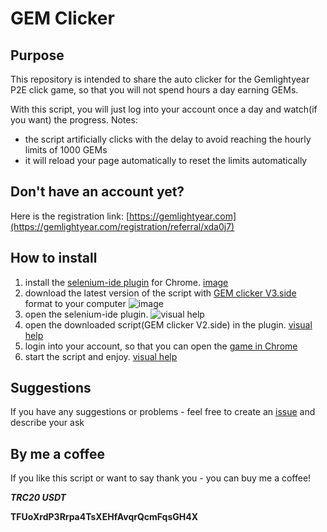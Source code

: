 # GEM Clicker

## Purpose
This repository is intended to share the auto clicker for the Gemlightyear P2E click game, so that you will not spend hours a day earning GEMs.

With this script, you will just log into your account once a day and watch(if you want) the progress.
Notes:
- the script artificially clicks with the delay to avoid reaching the hourly limits of 1000 GEMs
- it will reload your page automatically to reset the limits automatically

## Don't have an account yet?
Here is the registration link: [https://gemlightyear.com](https://gemlightyear.com/registration/referral/xda0j7)
## How to install
1) install the [selenium-ide plugin](https://chromewebstore.google.com/detail/selenium-ide/mooikfkahbdckldjjndioackbalphokd) for Chrome. [image](https://github.com/Click-Master/GEMClicker/assets/159848054/fc6deff3-c584-4831-8fec-fab169b51212)
2) download the latest version of the script with [GEM clicker V3.side](https://github.com/Click-Master/GEMClicker/blob/main/script/GEM%20clicker%20V3.side) format to your computer ![image](https://github.com/Click-Master/GEMClicker/assets/159848054/7b5a1227-5bde-49f4-ba7a-4f5e7f1f3a48)
3) open the selenium-ide plugin. ![visual help](https://github.com/Click-Master/GEMClicker/assets/159848054/eded5d47-b001-4079-abc0-7d941fa55020)
4) open the downloaded script(GEM clicker V2.side) in the plugin. [visual help](https://github.com/Click-Master/GEMClicker/assets/159848054/376c423a-5be6-484d-be29-4f0257fd97c1)
5) login into your account, so that you can open the [game in Chrome](https://gemlightyear.com/dashboard/game)
6) start the script and enjoy. [visual help](https://github.com/Click-Master/GEMClicker/assets/159848054/4bb8fd72-c514-47fa-a4e3-dbb855c0f8df)




   

## Suggestions
If you have any suggestions or problems - feel free to create an [issue](https://github.com/Click-Master/GEMClicker/issues/new) and describe your ask

## By me a coffee 
If you like this script or want to say thank you - you can buy me a coffee!

_**TRC20 USDT**_

**TFUoXrdP3Rrpa4TsXEHfAvqrQcmFqsGH4X**
